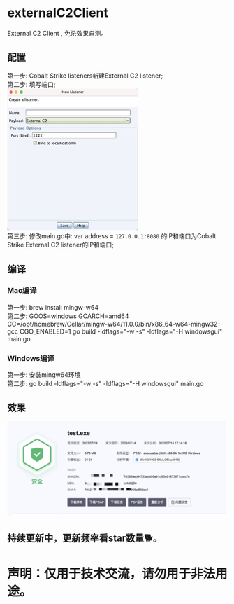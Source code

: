 # externalC2Client   
External C2 Client , 免杀效果自测。 
## 配置   
第一步: Cobalt Strike listeners新建External C2 listener;   
第二步: 填写端口;   
<img src="https://github.com/Ed1s0nZ/externalC2Client/blob/main/%E9%85%8D%E7%BD%AE.png" width="300px">   
第三步: 修改main.go中: var address = `127.0.0.1:8080` 的IP和端口为Cobalt Strike External C2 listener的IP和端口;   
## 编译   
### Mac编译   
第一步: brew install mingw-w64   
第二步: GOOS=windows GOARCH=amd64 CC=/opt/homebrew/Cellar/mingw-w64/11.0.0/bin/x86_64-w64-mingw32-gcc CGO_ENABLED=1 go build -ldflags="-w -s" -ldflags="-H windowsgui" main.go   
### Windows编译   
第一步: 安装mingw64环境   
第二步: go build -ldflags="-w -s" -ldflags="-H windowsgui" main.go   
## 效果   
<img src="https://github.com/Ed1s0nZ/externalC2Client/blob/main/%E6%95%88%E6%9E%9C.png" width="500px">   

## 持续更新中，更新频率看star数量🐕。   

# 声明：仅用于技术交流，请勿用于非法用途。   
